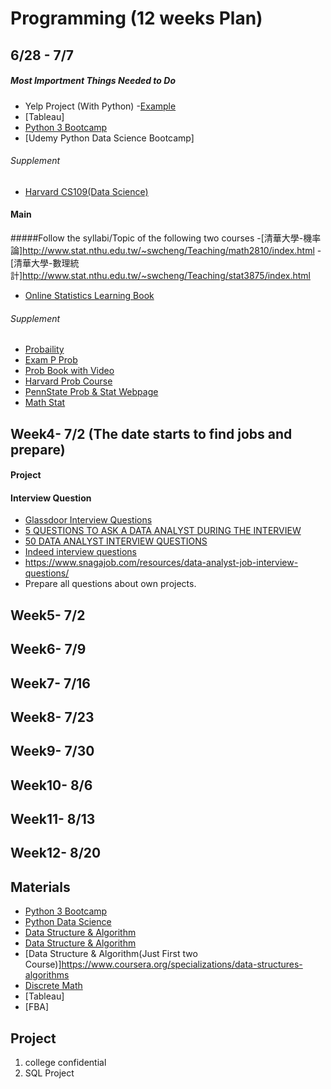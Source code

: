 # Programming (12 weeks Plan) 


## 6/28 - 7/7
##### Most Importment Things Needed to Do
- Yelp Project (With Python) -[Example](https://github.com/wihl/cs109-groupproj-college)
- [Tableau]
- [Python 3 Bootcamp](https://www.udemy.com/complete-python-bootcamp/)
- [Udemy Python Data Science Bootcamp]
###### Supplement 
- [Harvard CS109(Data Science)](http://cs109.github.io/2015/pages/videos.html)

#### Main 
#####Follow the syllabi/Topic of the following two courses
-[清華大學-機率論]http://www.stat.nthu.edu.tw/~swcheng/Teaching/math2810/index.html
-[清華大學-數理統計]http://www.stat.nthu.edu.tw/~swcheng/Teaching/stat3875/index.html
- [Online Statistics Learning Book](http://onlinestatbook.com/2/index.html)
###### Supplement 
- [Probaility](https://www.edx.org/course/introduction-probability-science-mitx-6-041x-2)
- [Exam P Prob](https://www.youtube.com/watch?v=1WONKtD2-Yw&list=PLOw9lluHPKfFja9xiHoV0voroJVN0ePB3)
- [Prob Book with Video](http://www.math.wm.edu/~leemis/videos/probability/)
- [Harvard Prob Course](https://www.edx.org/course/introduction-to-probability-0)
- [PennState Prob & Stat Webpage](https://newonlinecourses.science.psu.edu/stat414/node/17/)
- [Math Stat](https://ocw.mit.edu/courses/mathematics/18-650-statistics-for-applications-fall-2016/lecture-videos/)

## Week4- 7/2 (The date starts to find jobs and prepare)
#### Project
#### Interview Question
- [Glassdoor Interview Questions](https://www.glassdoor.com/Interview/data-analyst-interview-questions-SRCH_KO0,12_SDMC.htm)
- [5 QUESTIONS TO ASK A DATA ANALYST DURING THE INTERVIEW](http://www.maassmedia.com/2016/09/26/5-questions-data-analyst-interview/)
- [50 DATA ANALYST INTERVIEW QUESTIONS](https://www.listendata.com/2017/01/data-analyst-interview-questions.html)
- [Indeed interview questions](https://www.indeed.com/hire/interview-questions/data-analyst)
- https://www.snagajob.com/resources/data-analyst-job-interview-questions/
- Prepare all questions about own projects.

## Week5- 7/2
## Week6- 7/9
## Week7- 7/16
## Week8- 7/23
## Week9- 7/30
## Week10- 8/6
## Week11- 8/13
## Week12- 8/20


## Materials



- [Python 3 Bootcamp](https://www.udemy.com/complete-python-bootcamp/)
- [Python Data Science](https://www.udemy.com/python-for-data-science-and-machine-learning-bootcamp/)
- [Data Structure & Algorithm](https://www.udemy.com/python-for-data-structures-algorithms-and-interviews/)
- [Data Structure & Algorithm](https://www.udacity.com/course/technical-interview--ud513)
- [Data Structure & Algorithm(Just First two Course)]https://www.coursera.org/specializations/data-structures-algorithms
- [Discrete Math](https://ocw.mit.edu/courses/electrical-engineering-and-computer-science/6-042j-mathematics-for-computer-science-fall-2010/video-lectures/)
- [Tableau]
- [FBA]

## Project
1. college confidential  
2. SQL Project
